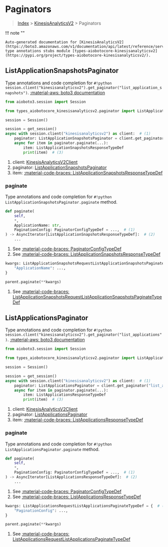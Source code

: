# Paginators

> [Index](../README.md) > [KinesisAnalyticsV2](./README.md) > Paginators

!!! note ""

    Auto-generated documentation for [KinesisAnalyticsV2](https://boto3.amazonaws.com/v1/documentation/api/latest/reference/services/kinesisanalyticsv2.html#KinesisAnalyticsV2)
    type annotations stubs module [types-aiobotocore-kinesisanalyticsv2](https://pypi.org/project/types-aiobotocore-kinesisanalyticsv2/).

## ListApplicationSnapshotsPaginator

Type annotations and code completion for `#!python session.client("kinesisanalyticsv2").get_paginator("list_application_snapshots")`.
[:material-aws: boto3 documentation](https://boto3.amazonaws.com/v1/documentation/api/latest/reference/services/kinesisanalyticsv2.html#KinesisAnalyticsV2.Paginator.ListApplicationSnapshots)

```python title="Usage example"
from aioboto3.session import Session

from types_aiobotocore_kinesisanalyticsv2.paginator import ListApplicationSnapshotsPaginator

session = Session()

session = get_session()
async with session.client("kinesisanalyticsv2") as client:  # (1)
    paginator: ListApplicationSnapshotsPaginator = client.get_paginator("list_application_snapshots")  # (2)
    async for item in paginator.paginate(...):
        item: ListApplicationSnapshotsResponseTypeDef
        print(item)  # (3)
```

1. client: [KinesisAnalyticsV2Client](./client.md)
2. paginator: [ListApplicationSnapshotsPaginator](./paginators.md#listapplicationsnapshotspaginator)
3. item: [:material-code-braces: ListApplicationSnapshotsResponseTypeDef](./type_defs.md#listapplicationsnapshotsresponsetypedef) 


### paginate

Type annotations and code completion for `#!python ListApplicationSnapshotsPaginator.paginate` method.

```python title="Method definition"
def paginate(
    self,
    *,
    ApplicationName: str,
    PaginationConfig: PaginatorConfigTypeDef = ...,  # (1)
) -> AsyncIterator[ListApplicationSnapshotsResponseTypeDef]:  # (2)
    ...
```

1. See [:material-code-braces: PaginatorConfigTypeDef](./type_defs.md#paginatorconfigtypedef) 
2. See [:material-code-braces: ListApplicationSnapshotsResponseTypeDef](./type_defs.md#listapplicationsnapshotsresponsetypedef) 


```python title="Usage example with kwargs"
kwargs: ListApplicationSnapshotsRequestListApplicationSnapshotsPaginateTypeDef = {  # (1)
    "ApplicationName": ...,
}

parent.paginate(**kwargs)
```

1. See [:material-code-braces: ListApplicationSnapshotsRequestListApplicationSnapshotsPaginateTypeDef](./type_defs.md#listapplicationsnapshotsrequestlistapplicationsnapshotspaginatetypedef) 
## ListApplicationsPaginator

Type annotations and code completion for `#!python session.client("kinesisanalyticsv2").get_paginator("list_applications")`.
[:material-aws: boto3 documentation](https://boto3.amazonaws.com/v1/documentation/api/latest/reference/services/kinesisanalyticsv2.html#KinesisAnalyticsV2.Paginator.ListApplications)

```python title="Usage example"
from aioboto3.session import Session

from types_aiobotocore_kinesisanalyticsv2.paginator import ListApplicationsPaginator

session = Session()

session = get_session()
async with session.client("kinesisanalyticsv2") as client:  # (1)
    paginator: ListApplicationsPaginator = client.get_paginator("list_applications")  # (2)
    async for item in paginator.paginate(...):
        item: ListApplicationsResponseTypeDef
        print(item)  # (3)
```

1. client: [KinesisAnalyticsV2Client](./client.md)
2. paginator: [ListApplicationsPaginator](./paginators.md#listapplicationspaginator)
3. item: [:material-code-braces: ListApplicationsResponseTypeDef](./type_defs.md#listapplicationsresponsetypedef) 


### paginate

Type annotations and code completion for `#!python ListApplicationsPaginator.paginate` method.

```python title="Method definition"
def paginate(
    self,
    *,
    PaginationConfig: PaginatorConfigTypeDef = ...,  # (1)
) -> AsyncIterator[ListApplicationsResponseTypeDef]:  # (2)
    ...
```

1. See [:material-code-braces: PaginatorConfigTypeDef](./type_defs.md#paginatorconfigtypedef) 
2. See [:material-code-braces: ListApplicationsResponseTypeDef](./type_defs.md#listapplicationsresponsetypedef) 


```python title="Usage example with kwargs"
kwargs: ListApplicationsRequestListApplicationsPaginateTypeDef = {  # (1)
    "PaginationConfig": ...,
}

parent.paginate(**kwargs)
```

1. See [:material-code-braces: ListApplicationsRequestListApplicationsPaginateTypeDef](./type_defs.md#listapplicationsrequestlistapplicationspaginatetypedef) 
